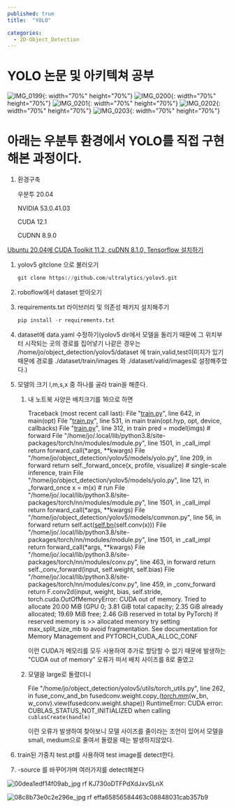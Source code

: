 ```yaml
---
published: true
title:  "YOLO"

categories: 
  - 2D-Object_Detection
---
```



# YOLO 논문 및 아키텍쳐 공부
![IMG_0199](https://github.com/johook/Codingtest/assets/116954375/0bfa2762-b2dc-4379-ba1d-9e1b9475d875){: width="70%" height="70%"}
![IMG_0200](https://github.com/johook/Codingtest/assets/116954375/d4dcee3e-c028-452d-a81b-4a8a179a33c5){: width="70%" height="70%"}
![IMG_0201](https://github.com/johook/Codingtest/assets/116954375/8daaee74-7dce-4b20-a1d2-addd7f8cd899){: width="70%" height="70%"}
![IMG_0202](https://github.com/johook/Codingtest/assets/116954375/432710d9-40f8-4258-b88a-c89b00999cb1){: width="70%" height="70%"}
![IMG_0203](https://github.com/johook/Codingtest/assets/116954375/affd4b23-f8cf-4a05-9422-00751a72aa0a){: width="70%" height="70%"}

# 아래는 우분투 환경에서 YOLO를 직접 구현해본 과정이다.

1. 환경구축
    
    우분투 20.04
    
    NVIDIA 53.0.41.03
    
    CUDA 12.1
    
    CUDNN 8.9.0
    

[Ubuntu 20.04에 CUDA Toolkit 11.2, cuDNN 8.1.0, Tensorflow 설치하기](https://webnautes.tistory.com/1428)

1. yolov5 gitclone 으로 불러오기
    
    ```python
    git clone https://github.com/ultralytics/yolov5.git
    ```
    
2. roboflow에서 dataset 받아오기
3. requirements.txt 라이브러리 및 의존성 패키지 설치해주기
    
    ```python
    pip install -r requirements.txt
    ```
    
4. dataset에 data.yaml 수정하기(yolov5 dir에서 모델을 돌리기 때문에 그 위치부터 시작되는 곳의 경로를 집어넣기 나같은 경우는 /home/jo/object_detection/yolov5/dataset 에 train,valid,test이미지가 있기 때문에 경로를 ./dataset/train/images 와 ./dataset/valid/images로 설정해주었다.)
    
    
5. 모델의 크기 l,m,s,x 중 하나를 골라 train을 해준다. 
    1. 내 노트북 사양은 배치크기를 16으로 하면  
        
        Traceback (most recent call last):
        File "[train.py](http://train.py/)", line 642, in <module>
        main(opt)
        File "[train.py](http://train.py/)", line 531, in main
        train(opt.hyp, opt, device, callbacks)
        File "[train.py](http://train.py/)", line 312, in train
        pred = model(imgs)  # forward
        File "/home/jo/.local/lib/python3.8/site-packages/torch/nn/modules/module.py", line 1501, in _call_impl
        return forward_call(*args, **kwargs)
        File "/home/jo/object_detection/yolov5/models/yolo.py", line 209, in forward
        return self._forward_once(x, profile, visualize)  # single-scale inference, train
        File "/home/jo/object_detection/yolov5/models/yolo.py", line 121, in _forward_once
        x = m(x)  # run
        File "/home/jo/.local/lib/python3.8/site-packages/torch/nn/modules/module.py", line 1501, in _call_impl
        return forward_call(*args, **kwargs)
        File "/home/jo/object_detection/yolov5/models/common.py", line 56, in forward
        return self.act([self.bn](http://self.bn/)(self.conv(x)))
        File "/home/jo/.local/lib/python3.8/site-packages/torch/nn/modules/module.py", line 1501, in _call_impl
        return forward_call(*args, **kwargs)
        File "/home/jo/.local/lib/python3.8/site-packages/torch/nn/modules/conv.py", line 463, in forward
        return self._conv_forward(input, self.weight, self.bias)
        File "/home/jo/.local/lib/python3.8/site-packages/torch/nn/modules/conv.py", line 459, in _conv_forward
        return F.conv2d(input, weight, bias, self.stride,
        torch.cuda.OutOfMemoryError: CUDA out of memory. Tried to allocate 20.00 MiB (GPU 0; 3.81 GiB total capacity; 2.35 GiB already allocated; 19.69 MiB free; 2.46 GiB reserved in total by PyTorch) If reserved memory is >> allocated memory try setting max_split_size_mb to avoid fragmentation.  See documentation for Memory Management and PYTORCH_CUDA_ALLOC_CONF
        
        이런 CUDA가 메모리를 모두 사용하여 추가로 할당할 수 없기 때문에 발생하는 "CUDA out of memory" 오류가 떠서 배치 사이즈를 8로 줄였고 
        
    2. 모델을 large로 돌렸더니 
        
        File "/home/jo/object_detection/yolov5/utils/torch_utils.py", line 262, in fuse_conv_and_bn fusedconv.weight.copy_([torch.mm](http://torch.mm/)(w_bn, w_conv).view(fusedconv.weight.shape)) RuntimeError: CUDA error: CUBLAS_STATUS_NOT_INITIALIZED when calling `cublasCreate(handle)`
        
        이런 오류가 발생하여 찾아보니 모델 사이즈를 줄이라는 조언이 있어서 모델을 small, medium으로 줄여서 돌렸을 때는 발생하지않았다.
        
    
6. train된 가중치 test.pt를 사용하여 test image를 detect한다.
7. -source 를 바꾸어가며 여러가지를 detect해본다
    
    
![00dea1edf14f09ab_jpg rf KJ730oDTFPdXdJxvSLnX](https://github.com/johook/Codingtest/assets/116954375/224114a2-4ecd-4d2a-b1e2-53d0977ca24d)
    
![08c8b73e0c2e296e_jpg rf effa65856584463c08848031cab357b9](https://github.com/johook/Codingtest/assets/116954375/19044fcf-8739-4099-ac61-62ff305f0d80)
    
